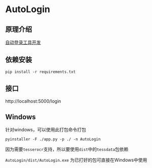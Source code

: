 # AutoLogin

## 原理介绍
[自动登录工具开发](http://blog.sajor.top/16110385786886.html)


## 依赖安装
```shell
pip install -r requirements.txt
```

## 接口
http://localhost:5000/login

## Windows
针对windows，可以使用此打包命令打包

```shell script
pyinstaller -F ./app.py -p ./ -n AutoLogin
```

因为需要`tesserocr`支持，所以要使用`dist`中的`tessdata`包依赖

`AutoLogin/dist/AutoLogin.exe` 为已打好的包可直接在Windows中使用
